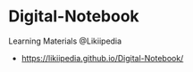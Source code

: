 # Digital-Notebook
Learning Materials @Likiipedia
- https://likiipedia.github.io/Digital-Notebook/

